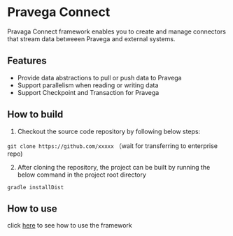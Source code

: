 # Pravega Connect

Pravaga Connect framework enables you to create and manage connectors that stream data betweeen Pravega and external systems.

## Features
- Provide data abstractions to pull or push data to Pravega
- Support parallelism when reading or writing data
- Support Checkpoint and Transaction for Pravega

## How to build
1. Checkout the source code repository by following below steps:

```git clone https://github.com/xxxxx``` （wait for transferring to enterprise repo)

2. After cloning the repository, the project can be built by running the below command in the project root directory

```gradle installDist```

## How to use
click [here](https://github.com/tkx666/pravega-connectors/blob/main/documentations/get-start.md) to see how to use the framework

